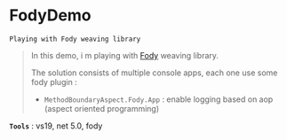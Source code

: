 # FodyDemo
```
Playing with Fody weaving library
```
> In this demo, i m playing with [Fody](https://github.com/Fody/Fody) weaving library.
>
> The solution consists of multiple console apps, each one use some fody plugin :
> - `MethodBoundaryAspect.Fody.App` : enable logging based on aop (aspect oriented programming)
>

**`Tools`** : vs19, net 5.0, fody